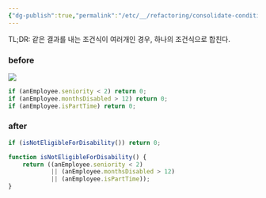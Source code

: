 ```yaml
---
{"dg-publish":true,"permalink":"/etc/__/refactoring/consolidate-conditional-expression/"}
---
```



TL;DR: 같은 결과를 내는 조건식이 여러개인 경우, 하나의 조건식으로 합친다.

### before
![](https://i.imgur.com/LwSosuj.png)

```javascript
if (anEmployee.seniority < 2) return 0;
if (anEmployee.monthsDisabled > 12) return 0;
if (anEmployee.isPartTime) return 0;
```

### after
```javascript
if (isNotEligibleForDisability()) return 0;

function isNotEligibleForDisability() {
	return ((anEmployee.seniority < 2)
			|| (anEmployee.monthsDisabled > 12)
			|| (anEmployee.isPartTime));
}
```

